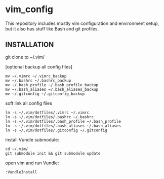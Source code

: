 vim_config
==========

This repository includes mostly vim configuration and environment setup, but it also has stuff like Bash and git profiles.


INSTALLATION
------------

git clone to ~/.vim/

[optional backup all config files]

    mv ~/.vimrc ~/.vimrc_backup
    mv ~/.bashrc ~/.bashrc_backup
    mv ~/.bash_profile ~/.bash_profile_backup
    mv ~/.bash_aliases ~/.bash_aliases_backup
    mv ~/.gitconfig ~/.gitconfig_backup

soft link all config files

    ln -s ~/.vim/dotfiles/.vimrc ~/.vimrc
    ln -s ~/.vim/dotfiles/.bashrc ~/.bashrc
    ln -s ~/.vim/dotfiles/.bash_profile ~/.bash_profile
    ln -s ~/.vim/dotfiles/.bash_aliases ~/.bash_aliases
    ln -s ~/.vim/dotfiles/.gitconfig ~/.gitconfig

install Vundle submodule:

    cd ~/.vim/
    git submodule init && git submodule update

open vim and run Vundle:

    :VundleInstall


